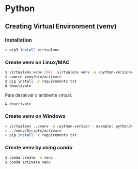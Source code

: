 # Python

## Creating Virtual Environment (venv)

### Installation
```bash  
> pip3 install virtualenv
```

### Create venv on Linux/MAC
```bash   
$ virtualenv venv [OR]  virtualenv venv -p <python-version>
$ source venv/bin/activate 
$ pip install -r requirements.txt
& deactivate
```
Para desativar o ambiente virtual:
```bash   
& deactivate
```
### Create venv on Windows
```bash
> virtualenv ../venv -p <python-version - example: python3>
> ../venv/Scripts/activate
> pip install -r requirements.txt
```
### Create venv by using *conda*
```bash
$ conda create -n venv          
$ conda activate venv   
```
